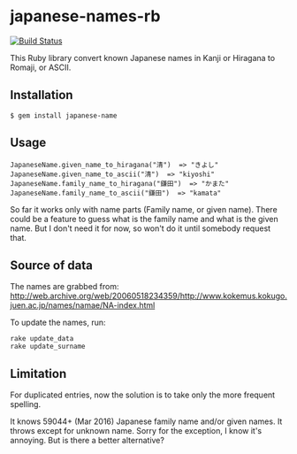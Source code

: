 # japanese-names-rb

[![Build
Status](https://secure.travis-ci.org/terryyin/japanese-names-rb.png?branch=master)](http://travis-ci.org/terryyin/japanese-names-rb)

This Ruby library convert known Japanese names in Kanji or Hiragana to Romaji, or ASCII. 

## Installation

    $ gem install japanese-name

## Usage

    JapaneseName.given_name_to_hiragana("清")  => "きよし"
    JapaneseName.given_name_to_ascii("清")  => "kiyoshi"
    JapaneseName.family_name_to_hiragana("鎌田")  => "かまた"
    JapaneseName.family_name_to_ascii("鎌田")  => "kamata"

So far it works only with name parts (Family name, or given name). There
could be a feature to guess what is the family name and what is the
given name. But I don't need it for now, so won't do it until somebody
request that.

## Source of data

The names are grabbed from:
http://web.archive.org/web/20060518234359/http://www.kokemus.kokugo.juen.ac.jp/names/namae/NA-index.html

To update the names, run:

    rake update_data
    rake update_surname

## Limitation

For duplicated entries, now the solution is to take only the more
frequent spelling.

It knows 59044+ (Mar 2016) Japanese family name and/or given names. It
throws except for unknown name. Sorry for the exception, I know it's
annoying. But is there a better alternative?
